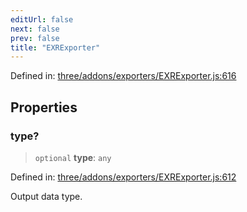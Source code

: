 ```yaml
---
editUrl: false
next: false
prev: false
title: "EXRExporter"
---
```


Defined in: [three/addons/exporters/EXRExporter.js:616](https://github.com/DefinitelyMaybe/three-i18n/blob/fa57b79433d1c349ffb23a78727299c8d4190136/three/addons/exporters/EXRExporter.js#L616)

## Properties

### type?

> `optional` **type**: `any`

Defined in: [three/addons/exporters/EXRExporter.js:612](https://github.com/DefinitelyMaybe/three-i18n/blob/fa57b79433d1c349ffb23a78727299c8d4190136/three/addons/exporters/EXRExporter.js#L612)

Output data type.
